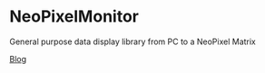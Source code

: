 # NeoPixelMonitor
General purpose data display  library from PC to a NeoPixel Matrix

[Blog](https://angshuman.github.io/neopixel/arduino/raspberrypi/usb/serial/pc/2015/12/17/neopixel-arduino-driver/)
